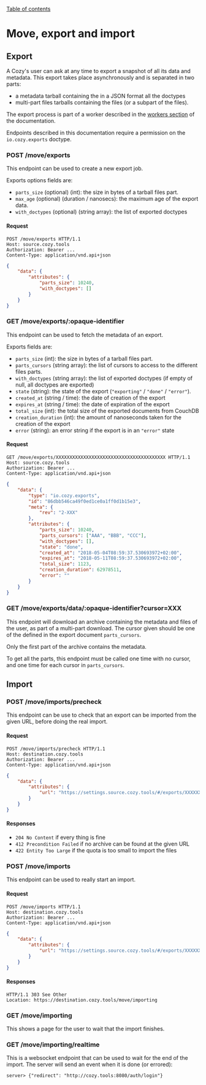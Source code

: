 [Table of contents](README.md#table-of-contents)

# Move, export and import

## Export

A Cozy's user can ask at any time to export a snapshot of all its data and
metadata. This export takes place asynchronously and is separated in two parts:

- a metadata tarball containing the in a JSON format all the doctypes
- multi-part files tarballs containing the files (or a subpart of the files).

The export process is part of a worker described in the
[workers section](./workers.md#export) of the documentation.

Endpoints described in this documentation require a permission on the
`io.cozy.exports` doctype.

### POST /move/exports

This endpoint can be used to create a new export job.

Exports options fields are:

-   `parts_size` (optional) (int): the size in bytes of a tarball files part.
-   `max_age` (optional) (duration / nanosecs): the maximum age of the export
    data.
-   `with_doctypes` (optional) (string array): the list of exported doctypes

#### Request

```http
POST /move/exports HTTP/1.1
Host: source.cozy.tools
Authorization: Bearer ...
Content-Type: application/vnd.api+json
```

```json
{
    "data": {
        "attributes": {
            "parts_size": 10240,
            "with_doctypes": []
        }
    }
}
```

### GET /move/exports/:opaque-identifier

This endpoint can be used to fetch the metadata of an export.

Exports fields are:

-   `parts_size` (int): the size in bytes of a tarball files part.
-   `parts_cursors` (string array): the list of cursors to access to the
    different files parts.
-   `with_doctypes` (string array): the list of exported doctypes
    (if empty of null, all doctypes are exported)
-   `state` (string): the state of the export (`"exporting"` / `"done"` /
    `"error"`).
-   `created_at` (string / time): the date of creation of the export
-   `expires_at` (string / time): the date of expiration of the export
-   `total_size` (int): the total size of the exported documents from CouchDB
-   `creation_duration` (int): the amount of nanoseconds taken for the creation
    of the export
-   `error` (string): an error string if the export is in an `"error"` state

#### Request

```http
GET /move/exports/XXXXXXXXXXXXXXXXXXXXXXXXXXXXXXXXXXXXXXXX HTTP/1.1
Host: source.cozy.tools
Authorization: Bearer ...
Content-Type: application/vnd.api+json
```

```json
{
    "data": {
        "type": "io.cozy.exports",
        "id": "86dbb546ca49f0ed1ce0a1ff0d1b15e3",
        "meta": {
            "rev": "2-XXX"
        },
        "attributes": {
            "parts_size": 10240,
            "parts_cursors": ["AAA", "BBB", "CCC"],
            "with_doctypes": [],
            "state": "done",
            "created_at": "2018-05-04T08:59:37.530693972+02:00",
            "expires_at": "2018-05-11T08:59:37.530693972+02:00",
            "total_size": 1123,
            "creation_duration": 62978511,
            "error": ""
        }
    }
}
```

### GET /move/exports/data/:opaque-identifier?cursor=XXX

This endpoint will download an archive containing the metadata and files of the
user, as part of a multi-part download. The cursor given should be one of the
defined in the export document `parts_cursors`.

Only the first part of the archive contains the metadata.

To get all the parts, this endpoint must be called one time with no cursor, and
one time for each cursor in `parts_cursors`.

## Import

### POST /move/imports/precheck

This endpoint can be use to check that an export can be imported from the given
URL, before doing the real import.

#### Request

```http
POST /move/imports/precheck HTTP/1.1
Host: destination.cozy.tools
Authorization: Bearer ...
Content-Type: application/vnd.api+json
```

```json
{
    "data": {
        "attributes": {
            "url": "https://settings.source.cozy.tools/#/exports/XXXXXXXXXXXXXXXXXXXXXXXXXXXXXXXXXXXXXXXX"
        }
    }
}
```

#### Responses

- `204 No Content` if every thing is fine
- `412 Precondition Failed` if no archive can be found at the given URL
- `422 Entity Too Large` if the quota is too small to import the files

### POST /move/imports

This endpoint can be used to really start an import.

#### Request

```http
POST /move/imports HTTP/1.1
Host: destination.cozy.tools
Authorization: Bearer ...
Content-Type: application/vnd.api+json
```

```json
{
    "data": {
        "attributes": {
            "url": "https://settings.source.cozy.tools/#/exports/XXXXXXXXXXXXXXXXXXXXXXXXXXXXXXXXXXXXXXXX"
        }
    }
}
```

#### Responses

```http
HTTP/1.1 303 See Other
Location: https://destination.cozy.tools/move/importing
```

### GET /move/importing

This shows a page for the user to wait that the import finishes.

### GET /move/importing/realtime

This is a websocket endpoint that can be used to wait for the end of the
import. The server will send an event when it is done (or errored):

```
server> {"redirect": "http://cozy.tools:8080/auth/login"}
```
